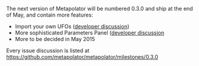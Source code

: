 The next version of Metapolator will be numbered 0.3.0 and ship at the end of May, and contain more features:

* Import your own UFOs ([developer discussion](https://github.com/metapolator/metapolator/issues/466))
* More sophisticated Parameters Panel ([developer discussion](https://github.com/metapolator/metapolator/issues/568)
* More to be decided in May 2015

Every issue discussion is listed at https://github.com/metapolator/metapolator/milestones/0.3.0